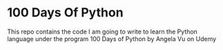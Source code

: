 # 100 Days Of Python
This repo contains the code I am going to write to learn the Python language under the program 100 Days of Python by Angela Vu on Udemy
